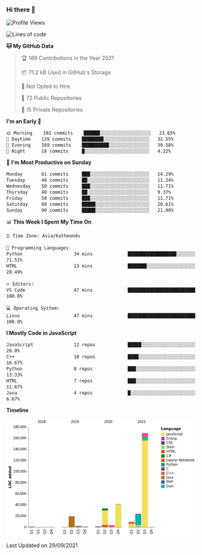 ### Hi there 👋


<!--START_SECTION:waka-->
![Profile Views](http://img.shields.io/badge/Profile%20Views-0-blue)

![Lines of code](https://img.shields.io/badge/From%20Hello%20World%20I%27ve%20Written-308587%20lines%20of%20code-blue)

**🐱 My GitHub Data** 

> 🏆 189 Contributions in the Year 2021
 > 
> 📦 71.2 kB Used in GitHub's Storage 
 > 
> 🚫 Not Opted to Hire
 > 
> 📜 72 Public Repositories 
 > 
> 🔑 15 Private Repositories  
 > 
**I'm an Early 🐤** 

```text
🌞 Morning    101 commits    ██████░░░░░░░░░░░░░░░░░░░   23.65% 
🌆 Daytime    139 commits    ████████░░░░░░░░░░░░░░░░░   32.55% 
🌃 Evening    169 commits    ██████████░░░░░░░░░░░░░░░   39.58% 
🌙 Night      18 commits     █░░░░░░░░░░░░░░░░░░░░░░░░   4.22%

```
📅 **I'm Most Productive on Sunday** 

```text
Monday       61 commits     ███░░░░░░░░░░░░░░░░░░░░░░   14.29% 
Tuesday      48 commits     ██░░░░░░░░░░░░░░░░░░░░░░░   11.24% 
Wednesday    50 commits     ███░░░░░░░░░░░░░░░░░░░░░░   11.71% 
Thursday     40 commits     ██░░░░░░░░░░░░░░░░░░░░░░░   9.37% 
Friday       50 commits     ███░░░░░░░░░░░░░░░░░░░░░░   11.71% 
Saturday     88 commits     █████░░░░░░░░░░░░░░░░░░░░   20.61% 
Sunday       90 commits     █████░░░░░░░░░░░░░░░░░░░░   21.08%

```


📊 **This Week I Spent My Time On** 

```text
⌚︎ Time Zone: Asia/Kathmandu

💬 Programming Languages: 
Python                   34 mins             ██████████████████░░░░░░░   71.51% 
HTML                     13 mins             ███████░░░░░░░░░░░░░░░░░░   28.49%

🔥 Editors: 
VS Code                  47 mins             █████████████████████████   100.0%

💻 Operating System: 
Linux                    47 mins             █████████████████████████   100.0%

```

**I Mostly Code in JavaScript** 

```text
JavaScript               12 repos            █████░░░░░░░░░░░░░░░░░░░░   20.0% 
C++                      10 repos            ████░░░░░░░░░░░░░░░░░░░░░   16.67% 
Python                   8 repos             ███░░░░░░░░░░░░░░░░░░░░░░   13.33% 
HTML                     7 repos             ███░░░░░░░░░░░░░░░░░░░░░░   11.67% 
Java                     4 repos             █░░░░░░░░░░░░░░░░░░░░░░░░   6.67%

```


**Timeline**

![Chart not found](https://raw.githubusercontent.com/voidash/voidash/main/charts/bar_graph.png) 


 Last Updated on 29/09/2021
<!--END_SECTION:waka-->


<!--
**voidash/voidash** is a ✨ _special_ ✨ repository because its `README.md` (this file) appears on your GitHub profile.

Here are some ideas to get you started:

- 🔭 I’m currently working on ...
- 🌱 I’m currently learning ...
- 👯 I’m looking to collaborate on ...
- 🤔 I’m looking for help with ...
- 💬 Ask me about ...
- 📫 How to reach me: ...
- 😄 Pronouns: ...
- ⚡ Fun fact: ...
-->
